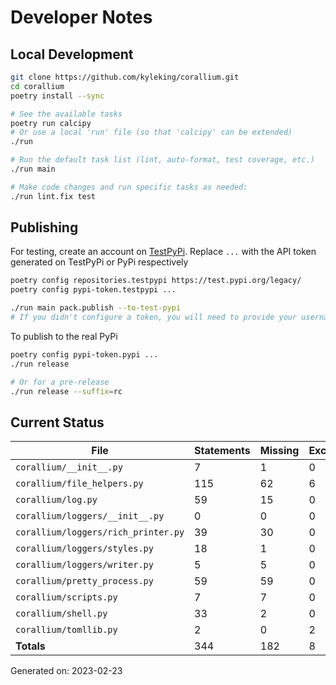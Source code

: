 # Developer Notes

## Local Development

```sh
git clone https://github.com/kyleking/corallium.git
cd corallium
poetry install --sync

# See the available tasks
poetry run calcipy
# Or use a local 'run' file (so that 'calcipy' can be extended)
./run

# Run the default task list (lint, auto-format, test coverage, etc.)
./run main

# Make code changes and run specific tasks as needed:
./run lint.fix test
```

## Publishing

For testing, create an account on [TestPyPi](https://test.pypi.org/legacy/). Replace `...` with the API token generated on TestPyPi or PyPi respectively

```sh
poetry config repositories.testpypi https://test.pypi.org/legacy/
poetry config pypi-token.testpypi ...

./run main pack.publish --to-test-pypi
# If you didn't configure a token, you will need to provide your username and password to publish
```

To publish to the real PyPi

```sh
poetry config pypi-token.pypi ...
./run release

# Or for a pre-release
./run release --suffix=rc
```

## Current Status

<!-- {cts} COVERAGE -->
| File                                |   Statements |   Missing |   Excluded | Coverage   |
|-------------------------------------|--------------|-----------|------------|------------|
| `corallium/__init__.py`             |            7 |         1 |          0 | 85.7%      |
| `corallium/file_helpers.py`         |          115 |        62 |          6 | 46.1%      |
| `corallium/log.py`                  |           59 |        15 |          0 | 74.6%      |
| `corallium/loggers/__init__.py`     |            0 |         0 |          0 | 100.0%     |
| `corallium/loggers/rich_printer.py` |           39 |        30 |          0 | 23.1%      |
| `corallium/loggers/styles.py`       |           18 |         1 |          0 | 94.4%      |
| `corallium/loggers/writer.py`       |            5 |         5 |          0 | 0.0%       |
| `corallium/pretty_process.py`       |           59 |        59 |          0 | 0.0%       |
| `corallium/scripts.py`              |            7 |         7 |          0 | 0.0%       |
| `corallium/shell.py`                |           33 |         2 |          0 | 93.9%      |
| `corallium/tomllib.py`              |            2 |         0 |          2 | 100.0%     |
| **Totals**                          |          344 |       182 |          8 | 47.1%      |

Generated on: 2023-02-23
<!-- {cte} -->
